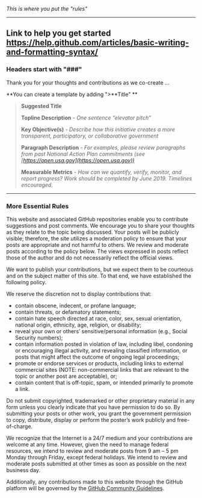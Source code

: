 *This is where you put the "rules"*

---


## Link to help you get started https://help.github.com/articles/basic-writing-and-formatting-syntax/

### Headers start with "###"
Thank you for your thoughts and contributions as we co-create ...

**You can create a template by adding ">**Title" **

> **Suggested Title**
> 
> **Topline Description** - *One sentence “elevator pitch”*
> 
> **Key Objective(s)** - *Describe how this initiative creates a more transparent, participatory, or collaborative government*
> 
> **Paragraph Description** - *For examples, please review paragraphs from past National Action Plan commitments (see [https://open.usa.gov](https://open.usa.gov))*
> 
> **Measurable Metrics** - *How can we quantify, verify, monitor, and report progress? Work should be completed by June 2019. Timelines encouraged.* 

---


### More Essential Rules
This website and associated GitHub repositories enable you to contribute suggestions and post comments. We encourage you to share your thoughts as they relate to the topic being discussed. Your posts will be publicly visible; therefore, the site utilizes a moderation policy to ensure that your posts are appropriate and not harmful to others. We review and moderate posts according to the policy below. The views expressed in posts reflect those of the author and do not necessarily reflect the official views.

We want to publish your contributions, but we expect them to be courteous and on the subject matter of this site. To that end, we have established the following policy.

We reserve the discretion not to display contributions that:

* contain obscene, indecent, or profane language;
* contain threats, or defamatory statements;
* contain hate speech directed at race, color, sex, sexual orientation, national origin, ethnicity, age, religion, or disability;
* reveal your own or others’ sensitive/personal information (e.g., Social Security numbers);
* contain information posted in violation of law, including libel, condoning or encouraging illegal activity, and revealing classified information, or posts that might affect the outcome of ongoing legal proceedings;
* promote or endorse services or products, including links to external commercial sites (NOTE: non-commercial links that are relevant to the topic or another post are acceptable), or;
* contain content that is off-topic, spam, or intended primarily to promote a link.

Do not submit copyrighted, trademarked or other proprietary material in any form unless you clearly indicate that you have permission to do so. By submitting your posts or other work, you grant the government permission to copy, distribute, display or perform the poster’s work publicly and free-of-charge.

We recognize that the Internet is a 24/7 medium and your contributions are welcome at any time. However, given the need to manage federal resources, we intend to review and moderate posts from 9 am – 5 pm Monday through Friday, except federal holidays. We intend to review and moderate posts submitted at other times as soon as possible on the next business day.

Additionally, any contributions made to this website through the GitHub platform will be governed by the [GitHub Community Guidelines](https://help.github.com/articles/github-community-guidelines/). 
